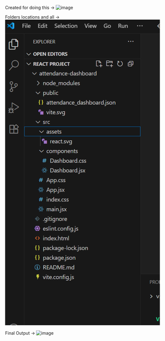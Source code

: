 
Created for doing this ->
![image](https://github.com/user-attachments/assets/c250c1c6-99f7-4686-869e-fe67c1ca2dd3)


Folders locations and all ->
![image alt](https://github.com/sreyassanker/Java-React/blob/e423af384cf9c777e0fe34e5c6b231ab19ee2e91/Screenshot%202025-06-19%20150803.png)


Final Output ->
![image](https://github.com/user-attachments/assets/5e2dd640-7727-4126-9503-7d532ebd2b92)
